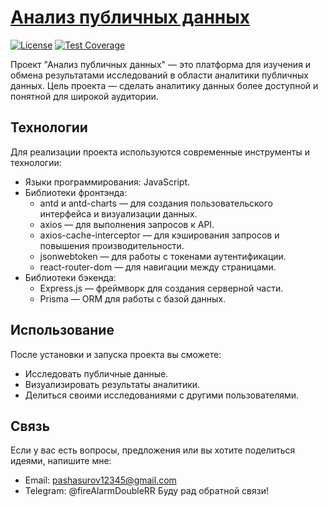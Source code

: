 # [Анализ публичных данных](https://publicdata-frontend.vercel.app/)

[![License](https://img.shields.io/badge/license-MIT-blue.svg)](LICENSE)
[![Test Coverage](https://api.codeclimate.com/v1/badges/0728259cc167e179f4c3/maintainability)](https://codeclimate.com/github/Sweetreams/publicdataFrontend)

Проект "Анализ публичных данных" — это платформа для изучения и обмена результатами исследований в области аналитики публичных данных. Цель проекта — сделать аналитику данных более доступной и понятной для широкой аудитории.

## Технологии
Для реализации проекта используются современные инструменты и технологии:
* Языки программирования: JavaScript.
* Библиотеки фронтэнда:
  - antd и antd-charts — для создания пользовательского интерфейса и визуализации данных.
  - axios — для выполнения запросов к API.
  - axios-cache-interceptor — для кэширования запросов и повышения производительности.
  - jsonwebtoken — для работы с токенами аутентификации.
  - react-router-dom — для навигации между страницами.
* Библиотеки бэкенда:
  - Express.js — фреймворк для создания серверной части.
  - Prisma — ORM для работы с базой данных.

## Использование
После установки и запуска проекта вы сможете:
* Исследовать публичные данные.
* Визуализировать результаты аналитики.
* Делиться своими исследованиями с другими пользователями.

## Связь
Если у вас есть вопросы, предложения или вы хотите поделиться идеями, напишите мне:
* Email: pashasurov12345@gmail.com
* Telegram: @fireAlarmDoubleRR
Буду рад обратной связи!
